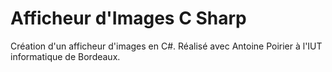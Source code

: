 # Afficheur d'Images C Sharp
Création d'un afficheur d'images en C#.
Réalisé avec Antoine Poirier à l'IUT informatique de Bordeaux.
